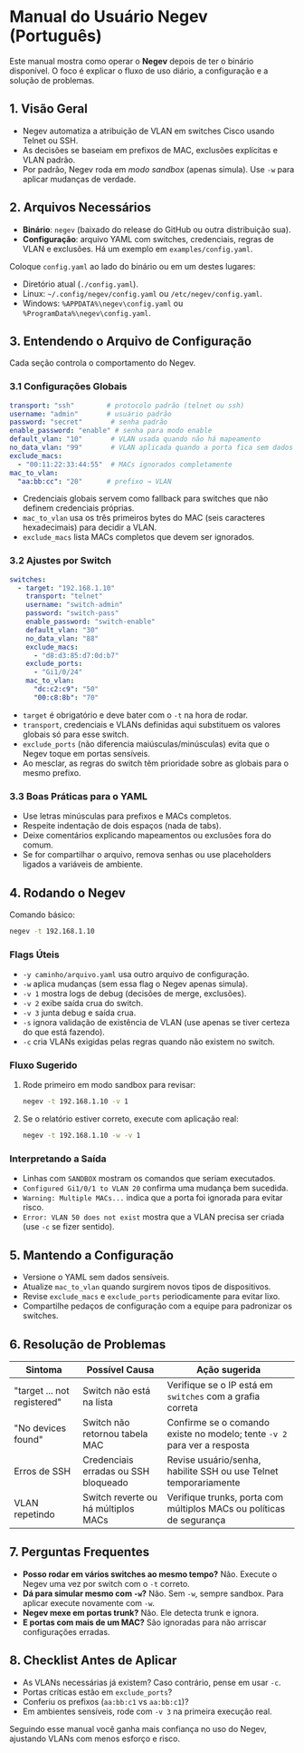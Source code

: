 # Manual do Usuário Negev (Português)

Este manual mostra como operar o **Negev** depois de ter o binário disponível. O foco é explicar o fluxo de uso diário, a configuração e a solução de problemas.

## 1. Visão Geral
- Negev automatiza a atribuição de VLAN em switches Cisco usando Telnet ou SSH.
- As decisões se baseiam em prefixos de MAC, exclusões explícitas e VLAN padrão.
- Por padrão, Negev roda em *modo sandbox* (apenas simula). Use `-w` para aplicar mudanças de verdade.

## 2. Arquivos Necessários
- **Binário**: `negev` (baixado do release do GitHub ou outra distribuição sua).
- **Configuração**: arquivo YAML com switches, credenciais, regras de VLAN e exclusões. Há um exemplo em `examples/config.yaml`.

Coloque `config.yaml` ao lado do binário ou em um destes lugares:
- Diretório atual (`./config.yaml`).
- Linux: `~/.config/negev/config.yaml` ou `/etc/negev/config.yaml`.
- Windows: `%APPDATA%\negev\config.yaml` ou `%ProgramData%\negev\config.yaml`.

## 3. Entendendo o Arquivo de Configuração
Cada seção controla o comportamento do Negev.

### 3.1 Configurações Globais
```yaml
transport: "ssh"        # protocolo padrão (telnet ou ssh)
username: "admin"       # usuário padrão
password: "secret"       # senha padrão
enable_password: "enable" # senha para modo enable
default_vlan: "10"       # VLAN usada quando não há mapeamento
no_data_vlan: "99"       # VLAN aplicada quando a porta fica sem dados
exclude_macs:
  - "00:11:22:33:44:55"  # MACs ignorados completamente
mac_to_vlan:
  "aa:bb:cc": "20"      # prefixo → VLAN
```

- Credenciais globais servem como fallback para switches que não definem credenciais próprias.
- `mac_to_vlan` usa os três primeiros bytes do MAC (seis caracteres hexadecimais) para decidir a VLAN.
- `exclude_macs` lista MACs completos que devem ser ignorados.

### 3.2 Ajustes por Switch
```yaml
switches:
  - target: "192.168.1.10"
    transport: "telnet"
    username: "switch-admin"
    password: "switch-pass"
    enable_password: "switch-enable"
    default_vlan: "30"
    no_data_vlan: "88"
    exclude_macs:
      - "d8:d3:85:d7:0d:b7"
    exclude_ports:
      - "Gi1/0/24"
    mac_to_vlan:
      "dc:c2:c9": "50"
      "00:c8:8b": "70"
```

- `target` é obrigatório e deve bater com o `-t` na hora de rodar.
- `transport`, credenciais e VLANs definidas aqui substituem os valores globais só para esse switch.
- `exclude_ports` (não diferencia maiúsculas/minúsculas) evita que o Negev toque em portas sensíveis.
- Ao mesclar, as regras do switch têm prioridade sobre as globais para o mesmo prefixo.

### 3.3 Boas Práticas para o YAML
- Use letras minúsculas para prefixos e MACs completos.
- Respeite indentação de dois espaços (nada de tabs).
- Deixe comentários explicando mapeamentos ou exclusões fora do comum.
- Se for compartilhar o arquivo, remova senhas ou use placeholders ligados a variáveis de ambiente.

## 4. Rodando o Negev
Comando básico:
```bash
negev -t 192.168.1.10
```

### Flags Úteis
- `-y caminho/arquivo.yaml` usa outro arquivo de configuração.
- `-w` aplica mudanças (sem essa flag o Negev apenas simula).
- `-v 1` mostra logs de debug (decisões de merge, exclusões).
- `-v 2` exibe saída crua do switch.
- `-v 3` junta debug e saída crua.
- `-s` ignora validação de existência de VLAN (use apenas se tiver certeza do que está fazendo).
- `-c` cria VLANs exigidas pelas regras quando não existem no switch.

### Fluxo Sugerido
1. Rode primeiro em modo sandbox para revisar:
   ```bash
   negev -t 192.168.1.10 -v 1
   ```
2. Se o relatório estiver correto, execute com aplicação real:
   ```bash
   negev -t 192.168.1.10 -w -v 1
   ```

### Interpretando a Saída
- Linhas com `SANDBOX` mostram os comandos que seriam executados.
- `Configured Gi1/0/1 to VLAN 20` confirma uma mudança bem sucedida.
- `Warning: Multiple MACs...` indica que a porta foi ignorada para evitar risco.
- `Error: VLAN 50 does not exist` mostra que a VLAN precisa ser criada (use `-c` se fizer sentido).

## 5. Mantendo a Configuração
- Versione o YAML sem dados sensíveis.
- Atualize `mac_to_vlan` quando surgirem novos tipos de dispositivos.
- Revise `exclude_macs` e `exclude_ports` periodicamente para evitar lixo.
- Compartilhe pedaços de configuração com a equipe para padronizar os switches.

## 6. Resolução de Problemas
| Sintoma | Possível Causa | Ação sugerida |
| --- | --- | --- |
| "target ... not registered" | Switch não está na lista | Verifique se o IP está em `switches` com a grafia correta |
| "No devices found" | Switch não retornou tabela MAC | Confirme se o comando existe no modelo; tente `-v 2` para ver a resposta |
| Erros de SSH | Credenciais erradas ou SSH bloqueado | Revise usuário/senha, habilite SSH ou use Telnet temporariamente |
| VLAN repetindo | Switch reverte ou há múltiplos MACs | Verifique trunks, porta com múltiplos MACs ou políticas de segurança |

## 7. Perguntas Frequentes
- **Posso rodar em vários switches ao mesmo tempo?** Não. Execute o Negev uma vez por switch com o `-t` correto.
- **Dá para simular mesmo com `-w`?** Não. Sem `-w`, sempre sandbox. Para aplicar execute novamente com `-w`.
- **Negev mexe em portas trunk?** Não. Ele detecta trunk e ignora.
- **E portas com mais de um MAC?** São ignoradas para não arriscar configurações erradas.

## 8. Checklist Antes de Aplicar
- As VLANs necessárias já existem? Caso contrário, pense em usar `-c`.
- Portas críticas estão em `exclude_ports`?
- Conferiu os prefixos (`aa:bb:c1` vs `aa:bb:c1`)?
- Em ambientes sensíveis, rode com `-v 3` na primeira execução real.

Seguindo esse manual você ganha mais confiança no uso do Negev, ajustando VLANs com menos esforço e risco.
